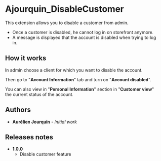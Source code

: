 # Ajourquin_DisableCustomer

This extension allows you to disable a customer from admin.

* Once a customer is disabled, he cannot log in on storefront anymore. 
* A message is displayed that the account is disabled when trying to log in.  

## How it works

In admin choose a client for which you want to disable the account.

Then go to "**Account Information**" tab and turn on "**Account disabled**".

You can also view in "**Personal Information**" section in "**Customer view**" the current status of the account.

## Authors

* **Aurélien Jourquin**       - *Initial work*

## Releases notes

* **1.0.0**
    * Disable customer feature